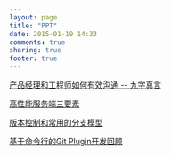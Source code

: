 ```yaml
---
layout: page
title: "PPT"
date: 2015-01-19 14:33
comments: true
sharing: true
footer: true
---
```


[产品经理和工程师如何有效沟通 -- 九字真言](https://tonydeng.github.io/slideshare/product-nine-words/)

[高性能服务端三要素](https://tonydeng.github.io/slideshare/high-performance-server/)

[版本控制和常用的分支模型](https://tonydeng.github.io/slideshare/revision-contorl/)

[基于命令行的Git Plugin开发回顾](https://tonydeng.github.io/slideshare/a-review-of-plugin-git-development-based-on-the-command-line/)
